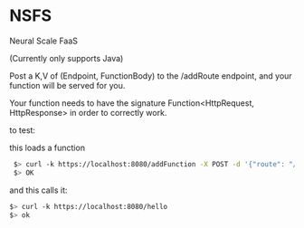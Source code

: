 NSFS
====

Neural Scale FaaS


(Currently only supports Java)

Post a K,V of (Endpoint, FunctionBody) to the <server>/addRoute endpoint, 
and your function will be served for you.

Your function needs to have the signature Function<HttpRequest, HttpResponse> 
in order to correctly work. 

to test:

this loads a function
```bash
 $> curl -k https://localhost:8080/addFunction -X POST -d '{"route": "/hello", "functionBody": "request -> { String respMsg = \"OK\"; FullHttpResponse response = new DefaultFullHttpResponse(HttpVersion.HTTP_1_1, HttpResponseStatus.OK, Unpooled.copiedBuffer(respMsg.getBytes())); response.headers().set(CONTENT_TYPE, \"text\/plain\"); response.headers().setInt(CONTENT_LENGTH, respMsg.length());  return response; } " } ' -vvvv
 $> OK
```

and this calls it:
```bash
$> curl -k https://localhost:8080/hello
$> ok

```
